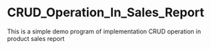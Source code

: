 # CRUD_Operation_In_Sales_Report
This is a simple demo program of implementation CRUD operation in product sales report 
